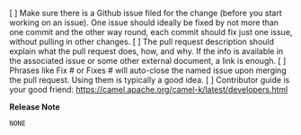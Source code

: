 [ ] Make sure there is a Github issue filed for the change (before you start working on an issue). One issue should ideally be fixed by not more than one commit and the other way round, each commit should fix just one issue, without pulling in other changes.
[ ] The pull request description should explain what the pull request does, how, and why. If the info is available in the associated issue or some other external document, a link is enough.
[ ] Phrases like Fix # or Fixes # will auto-close the named issue upon merging the pull request. Using them is typically a good idea.
[ ] Contributor guide is your good friend: https://camel.apache.org/camel-k/latest/developers.html

<!--
Enter your extended release note in the below block. If the PR requires
additional action from users switching to the new release, include the string
"action required". If no release note is required, write "NONE". 

You can (optionally) mark this PR with labels "kind/bug" or "kind/feature" to make sure
the text is added to the right section of the release notes. 
-->

**Release Note**
```release-note
NONE
```
